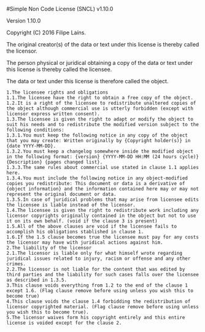 #Simple Non Code License (SNCL) v1.10.0

Version 1.10.0

Copyright (C) 2016 Filipe Laíns.

The original creator(s) of the data or text under this license is thereby called the licensor.

The person physical or juridical obtaining a copy of the data or text under this license is thereby called the licensee.

The data or text under this license is therefore called the object.

    1.The licensee rights and obligations
    1.1.The licensee have the right to obtain a free copy of the object.
    1.2.It is a right of the licensee to redistribute unaltered copies of the object although commercial use is utterly forbidden (except with licensor express written consent).
    1.3.The licensee is given the right to adapt or modify the object to suit his needs and to redistribute the modified version subject to the following conditions:
    1.3.1.You must keep the following notice in any copy of the object that you may create: Written originally by {Copyright holder(s)} in {date YYYY-MM-DD}.
    1.3.2.You must keep a changelog somewhere inside the modified object in the following format: {version} {YYYY-MM-DD HH:MM (24 hours cycle)} {Description} {pages changed list}.
    1.3.3.The same rules about commercial use stated in clause 1.1 applies here.
    1.3.4.You must include the following notice in any object-modified copies you redistribute: This document or data is a derivative of {object information} and the information contained here may or may not represent the original document or data.
    1.3.5.In case of juridical problems that may arise from licensee edits the licensee is liable instead of the licensor.
    1.4.The licensee is given the right to redistribute work including any licensor copyrights originally contained in the object but not to use it on its own behalf. (void if the clause 3 is present)
    1.5.All of the above clauses are void if the licensee fails to accomplish his obligations stablished in clause 1.
    1.6.If the 1.5 clause becomes true the licensee must pay for any costs the licensor may have with juridical actions against him.
    2.The liability of the licensor
    2.1.The licensor is liable only for what himself wrote regarding juridical issues related to injury, racism or offense and any other crimes.
    2.2.The licensor is not liable for the content that was edited by third parties and the liability for such cases falls over the licensee as described in 1.3.5.
    3.This clause voids everything from 1.2 to the end of the clause 1 except 1.6. (Flag clause remove before using unless you wish this to become true)
    4.This clause voids the clause 1.4 forbidding the redistribution of licensor copyrighted material. (Flag clause remove before using unless you wish this to become true).
    5.The licensor waives form his copyright entirely and this entire license is voided except for the clause 2.
